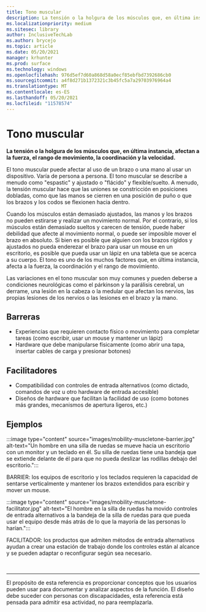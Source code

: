 ```yaml
---
title: Tono muscular
description: La tensión o la holgura de los músculos que, en última instancia, afectan a la fuerza, el rango de movimiento, la coordinación y la velocidad
ms.localizationpriority: medium
ms.sitesec: library
author: InclusiveTechLab
ms.author: brycejo
ms.topic: article
ms.date: 05/20/2021
manager: krhunter
ms.prod: surface
ms.technology: windows
ms.openlocfilehash: 976d5ef7d60a868d58a0ecf85ebfbd7392686cb0
ms.sourcegitcommit: a4f8d271b1372321c3b45fc5a7a29703976964a4
ms.translationtype: MT
ms.contentlocale: es-ES
ms.lasthandoff: 05/20/2021
ms.locfileid: "11578574"
---
```

# <a name="muscle-tone"></a>Tono muscular

**La tensión o la holgura de los músculos que, en última instancia, afectan a la fuerza, el rango de movimiento, la coordinación y la velocidad.**

El tono muscular puede afectar al uso de un brazo o una mano al usar un dispositivo. Varía de persona a persona. El tono muscular se describe a menudo como "espastic" y ajustado o "flácido" y flexible/suelto. A menudo, la tensión muscular hace que las uniones se constricción en posiciones dobladas, como que las manos se cierren en una posición de puño o que los brazos y los codos se flexionen hacia dentro.

Cuando los músculos están demasiado ajustados, las manos y los brazos no pueden estirarse y realizar un movimiento normal. Por el contrario, si los músculos están demasiado sueltos y carecen de tensión, puede haber debilidad que afecte al movimiento normal, o puede ser imposible mover el brazo en absoluto. Si bien es posible que alguien con los brazos rígidos y ajustados no pueda enderezar el brazo para usar un mouse en un escritorio, es posible que pueda usar un lápiz en una tableta que se acerca a su cuerpo. El tono es uno de los muchos factores que, en última instancia, afecta a la fuerza, la coordinación y el rango de movimiento.

Las variaciones en el tono muscular son muy comunes y pueden deberse a condiciones neurológicas como el párkinson y la parálisis cerebral, un derrame, una lesión en la cabeza o la medular que afectan los nervios, las propias lesiones de los nervios o las lesiones en el brazo y la mano.

## <a name="barriers"></a>Barreras
* Experiencias que requieren contacto físico o movimiento para completar tareas (como escribir, usar un mouse y mantener un lápiz)
* Hardware que debe manipularse físicamente (como abrir una tapa, insertar cables de carga y presionar botones)

## <a name="facilitators"></a>Facilitadores
* Compatibilidad con controles de entrada alternativos (como dictado, comandos de voz u otro hardware de entrada accesible)
* Diseños de hardware que facilitan la facilidad de uso (como botones más grandes, mecanismos de apertura ligeros, etc.)

## <a name="examples"></a>Ejemplos

:::image type="content" source="images/mobility-muscletone-barrier.jpg" alt-text="Un hombre en una silla de ruedas se mueve hacia un escritorio con un monitor y un teclado en él. Su silla de ruedas tiene una bandeja que se extiende delante de él para que no pueda deslizar las rodillas debajo del escritorio.":::

BARRIER: los equipos de escritorio y los teclados requieren la capacidad de sentarse verticalmente y mantener los brazos extendidos para escribir y mover un mouse.

:::image type="content" source="images/mobility-muscletone-facilitator.jpg" alt-text="El hombre en la silla de ruedas ha movido controles de entrada alternativos a la bandeja de la silla de ruedas para que pueda usar el equipo desde más atrás de lo que la mayoría de las personas lo harían.":::

FACILITADOR: los productos que admiten métodos de entrada alternativos ayudan a crear una estación de trabajo donde los controles están al alcance y se pueden adaptar o reconfigurar según sea necesario.


&nbsp;

[comment]: # (Instrucción Footer)
___
El propósito de esta referencia es proporcionar conceptos que los usuarios pueden usar para documentar y analizar aspectos de la función. El diseño debe suceder con personas con discapacidades, esta referencia está pensada para admitir esa actividad, no para reemplazarla. 